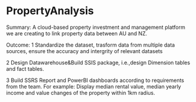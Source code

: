 # PropertyAnalysis

Summary:
A cloud-based property investment and management platform we are creating to link property data between AU and NZ.

Outcome:
1 Standardize the dataset, trasform data from multiple data sources, ensure the accuracy and intergrity of relevant datasets

2 Design Datawarehouse&Build SSIS package, i.e.,design Dimension tables and fact tables.

3 Build SSRS Report and PowerBI dashboards according to requirements from the team.
For example:
Display median rental value, median yearly income and value changes of the property within 1km radius.
